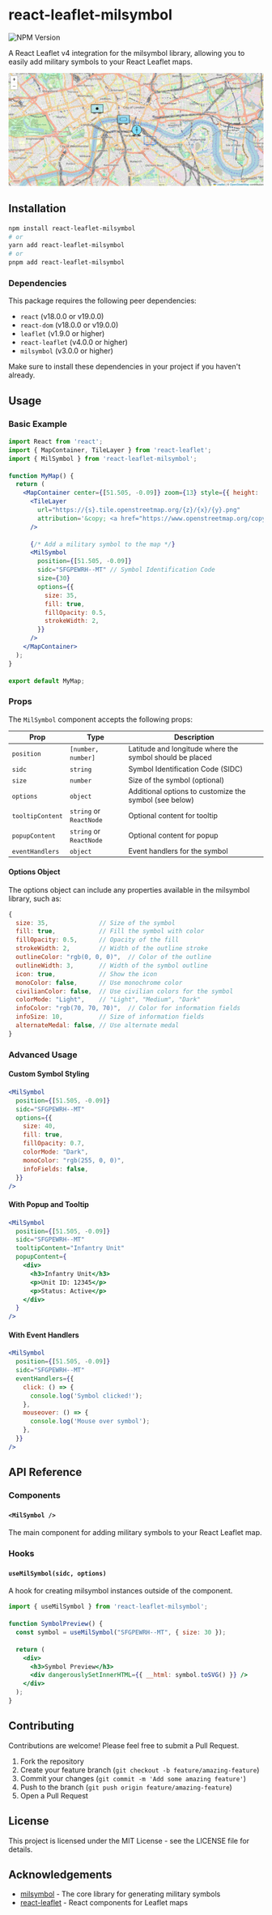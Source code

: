 # react-leaflet-milsymbol

![NPM Version](https://img.shields.io/npm/v/react-leaflet-milsymbol?label=react-leaflet-milsymbol&link=https%3A%2F%2Fnpmjs.com%2Fpackage%2Freact-leaflet-milsymbol)

A React Leaflet v4 integration for the milsymbol library, allowing you to easily add military symbols to your React Leaflet maps.

![React Leaflet Milsymbol Example](./assets/react-leaflet-milsymbol-screenshot.png)

## Installation

```bash
npm install react-leaflet-milsymbol
# or
yarn add react-leaflet-milsymbol
# or
pnpm add react-leaflet-milsymbol
```

### Dependencies

This package requires the following peer dependencies:

- `react` (v18.0.0 or v19.0.0)
- `react-dom` (v18.0.0 or v19.0.0)
- `leaflet` (v1.9.0 or higher)
- `react-leaflet` (v4.0.0 or higher)
- `milsymbol` (v3.0.0 or higher)

Make sure to install these dependencies in your project if you haven't already.

## Usage

### Basic Example

```jsx
import React from 'react';
import { MapContainer, TileLayer } from 'react-leaflet';
import { MilSymbol } from 'react-leaflet-milsymbol';

function MyMap() {
  return (
    <MapContainer center={[51.505, -0.09]} zoom={13} style={{ height: '500px', width: '100%' }}>
      <TileLayer
        url="https://{s}.tile.openstreetmap.org/{z}/{x}/{y}.png"
        attribution='&copy; <a href="https://www.openstreetmap.org/copyright">OpenStreetMap</a> contributors'
      />
      
      {/* Add a military symbol to the map */}
      <MilSymbol
        position={[51.505, -0.09]}
        sidc="SFGPEWRH--MT" // Symbol Identification Code
        size={30}
        options={{
          size: 35,
          fill: true,
          fillOpacity: 0.5,
          strokeWidth: 2,
        }}
      />
    </MapContainer>
  );
}

export default MyMap;
```

### Props

The `MilSymbol` component accepts the following props:

| Prop             | Type                    | Description                                              |
| ---------------- | ----------------------- | -------------------------------------------------------- |
| `position`       | `[number, number]`      | Latitude and longitude where the symbol should be placed |
| `sidc`           | `string`                | Symbol Identification Code (SIDC)                        |
| `size`           | `number`                | Size of the symbol (optional)                            |
| `options`        | `object`                | Additional options to customize the symbol (see below)   |
| `tooltipContent` | `string` or `ReactNode` | Optional content for tooltip                             |
| `popupContent`   | `string` or `ReactNode` | Optional content for popup                               |
| `eventHandlers`  | `object`                | Event handlers for the symbol                            |

#### Options Object

The options object can include any properties available in the milsymbol library, such as:

```javascript
{
  size: 35,              // Size of the symbol
  fill: true,            // Fill the symbol with color
  fillOpacity: 0.5,      // Opacity of the fill
  strokeWidth: 2,        // Width of the outline stroke
  outlineColor: "rgb(0, 0, 0)",  // Color of the outline
  outlineWidth: 3,       // Width of the symbol outline
  icon: true,            // Show the icon
  monoColor: false,      // Use monochrome color
  civilianColor: false,  // Use civilian colors for the symbol
  colorMode: "Light",    // "Light", "Medium", "Dark"
  infoColor: "rgb(70, 70, 70)",  // Color for information fields
  infoSize: 10,          // Size of information fields
  alternateMedal: false, // Use alternate medal
}
```

### Advanced Usage

#### Custom Symbol Styling

```jsx
<MilSymbol
  position={[51.505, -0.09]}
  sidc="SFGPEWRH--MT"
  options={{
    size: 40,
    fill: true,
    fillOpacity: 0.7,
    colorMode: "Dark",
    monoColor: "rgb(255, 0, 0)",
    infoFields: false,
  }}
/>
```

#### With Popup and Tooltip

```jsx
<MilSymbol
  position={[51.505, -0.09]}
  sidc="SFGPEWRH--MT"
  tooltipContent="Infantry Unit"
  popupContent={
    <div>
      <h3>Infantry Unit</h3>
      <p>Unit ID: 12345</p>
      <p>Status: Active</p>
    </div>
  }
/>
```

#### With Event Handlers

```jsx
<MilSymbol
  position={[51.505, -0.09]}
  sidc="SFGPEWRH--MT"
  eventHandlers={{
    click: () => {
      console.log('Symbol clicked!');
    },
    mouseover: () => {
      console.log('Mouse over symbol');
    },
  }}
/>
```

## API Reference

### Components

#### `<MilSymbol />`

The main component for adding military symbols to your React Leaflet map.

### Hooks

#### `useMilSymbol(sidc, options)`

A hook for creating milsymbol instances outside of the component.

```jsx
import { useMilSymbol } from 'react-leaflet-milsymbol';

function SymbolPreview() {
  const symbol = useMilSymbol("SFGPEWRH--MT", { size: 30 });
  
  return (
    <div>
      <h3>Symbol Preview</h3>
      <div dangerouslySetInnerHTML={{ __html: symbol.toSVG() }} />
    </div>
  );
}
```

## Contributing

Contributions are welcome! Please feel free to submit a Pull Request.

1. Fork the repository
2. Create your feature branch (`git checkout -b feature/amazing-feature`)
3. Commit your changes (`git commit -m 'Add some amazing feature'`)
4. Push to the branch (`git push origin feature/amazing-feature`)
5. Open a Pull Request

## License

This project is licensed under the MIT License - see the LICENSE file for details.

## Acknowledgements

- [milsymbol](https://www.spatialillusions.com/milsymbol/) - The core library for generating military symbols
- [react-leaflet](https://react-leaflet.js.org/) - React components for Leaflet maps